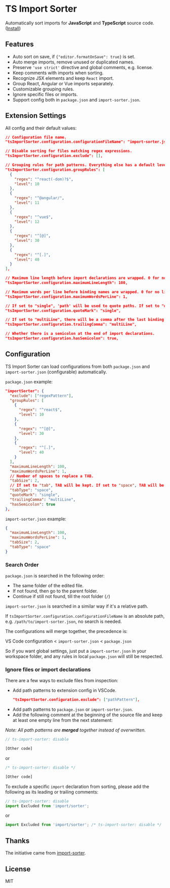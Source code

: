 # TS Import Sorter

Automatically sort imports for **JavaScript** and **TypeScript** source code. ([Install](https://marketplace.visualstudio.com/items?itemName=dozerg.tsimportsorter))

## Features

- Auto sort on save, if `{"editor.formatOnSave": true}` is set.
- Auto merge imports, remove unused or duplicated names.
- Preserve `'use strict'` directive and global comments, e.g. license.
- Keep comments with imports when sorting.
- Recognize JSX elements and keep `React` import.
- Group React, Angular or Vue imports separately.
- Customizable grouping rules.
- Ignore specific files or imports.
- Support config both in `package.json` and `import-sorter.json`.

## Extension Settings

All config and their default values:

```json
// Configuration file name.
"tsImportSorter.configuration.configurationFileName": "import-sorter.json",

// Disable sorting for files matching regex expressions.
"tsImportSorter.configuration.exclude": [],

// Grouping rules for path patterns. Everything else has a default level of 20.
"tsImportSorter.configuration.groupRules": [
  {
    "regex": "^react(-dom)?$",
    "level": 10
  },
  {
    "regex": "^@angular/",
    "level": 11
  },
  {
    "regex": "^vue$",
    "level": 12
  },
  {
    "regex": "^[@]",
    "level": 30
  },
  {
    "regex": "^[.]",
    "level": 40
  }
],

// Maximum line length before import declarations are wrapped. 0 for no limit.
"tsImportSorter.configuration.maximumLineLength": 100,

// Maximum words per line before binding names are wrapped. 0 for no limit.
"tsImportSorter.configuration.maximumWordsPerLine": 1,

// If set to "single", 'path' will be used to quote paths. If set to "double", "path" will be used to quote paths.
"tsImportSorter.configuration.quoteMark": "single",

// If set to "multiLine", there will be a comma after the last binding name in a new line. Or "none" for no comma.
"tsImportSorter.configuration.trailingComma": "multiLine",

// Whether there is a semicolon at the end of import declarations.
"tsImportSorter.configuration.hasSemicolon": true,
```

## Configuration

TS Import Sorter can load configurations from both `package.json` and `import-sorter.json` (configurable) automatically.

`package.json` example:

```json
"importSorter": {
  "exclude": ["regexPattern"],
  "groupRules": [
    {
      "regex": "^react$",
      "level": 10
    },
    {
      "regex": "^[@]",
      "level": 30
    },
    {
      "regex": "^[.]",
      "level": 40
    }
  ],
  "maximumLineLength": 100,
  "maximumWordsPerLine": 1,
  // Number of spaces to replace a TAB.
  "tabSize": 2,
  // If set to "tab", TAB will be kept. If set to "space", TAB will be replaced by SPACEs.
  "tabType": "space",
  "quoteMark": "single",
  "trailingComma": "multiLine",
  "hasSemicolon": true
},
```

`import-sorter.json` example:

```json
{
  "maximumLineLength": 100,
  "maximumWordsPerLine": 1,
  "tabSize": 2,
  "tabType": "space"
}
```

### Search Order

`package.json` is searched in the following order:

- The same folder of the edited file.
- If not found, then go to the parent folder.
- Continue if still not found, till the root folder (`/`)

`import-sorter.json` is searched in a similar way if it's a relative path.

If `tsImportSorter.configuration.configurationFileName` is an absolute path, e.g. `/path/to/import-sorter.json`, no search is needed.

The configurations will merge together, the precedence is:

VS Code configuration < `import-sorter.json` < `package.json`

So if you want global settings, just put a `import-sorter.json` in your workspace folder, and any rules in local `package.json` will still be respected.

### Ignore files or import declarations

There are a few ways to exclude files from inspection:

- Add path patterns to extension config in VSCode.
  ```json
  "tsImportSorter.configuration.exclude": ["pathPattern"],
  ```
- Add path patterns to `package.json` or `import-sorter.json`.
- Add the following comment at the beginning of the source file and keep at least one empty line from the next statement:

_Note: All path patterns are **merged** together instead of overwritten._

```ts
// ts-import-sorter: disable

[Other code]
```

or

```ts
/* ts-import-sorter: disable */

[Other code]
```

To exclude a specific `import` declaration from sorting, please add the following as its leading or trailing comments:

```ts
// ts-import-sorter: disable
import Excluded from 'import/sorter';
```

or

```ts
import Excluded from 'import/sorter'; /* ts-import-sorter: disable */
```

## Thanks

The initiative came from [import-sorter](https://github.com/SoominHan/import-sorter).

## License

MIT
